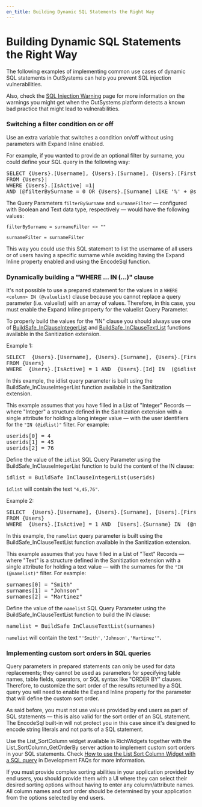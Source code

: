 ```yaml
---
en_title: Building Dynamic SQL Statements the Right Way
---
```


# Building Dynamic SQL Statements the Right Way

The following examples of implementing common use cases of dynamic SQL statements in OutSystems can help you prevent SQL injection vulnerabilities.

Also, check the [SQL Injection Warning](https://success.outsystems.com/Documentation/11/Reference/Errors_and_Warnings/Warnings/SQL_Injection_Warning) page for more information on the warnings you might get when the OutSystems platform detects a known bad practice that might lead to vulnerabilities.

### Switching a filter condition on or off

Use an extra variable that switches a condition on/off without using parameters with Expand Inline enabled.

For example, if you wanted to provide an optional filter by surname, you could define your SQL query in the following way:

<pre function="syntax.sql">
SELECT {Users}.[Username], {Users}.[Surname], {Users}.[Firstname]|
FROM {Users}|
WHERE {Users}.[IsActive] =1|
AND (@filterBySurname = 0 OR {Users}.[Surname] LIKE '%' + @surnameFilter +'%')|
</pre>

The Query Parameters `filterBySurname` and `surnameFilter` — configured with Boolean and Text data type, respectively — would have the following values:

`filterBySurname = surnameFilter <> ""`

`surnameFilter = surnameFilter`

This way you could use this SQL statement to list the username of all users or of users having a specific surname while avoiding having the Expand Inline property enabled and using the EncodeSql function.

### Dynamically building a "WHERE ... IN (...)" clause

It's not possible to use a prepared statement for the values in a `WHERE <column> IN (@valuelist)` clause because you cannot replace a query parameter (i.e. valuelist) with an array of values. Therefore, in this case, you must enable the Expand Inline property for the valuelist Query Parameter.

To properly build the values for the "IN" clause you should always use one of [BuildSafe_InClauseIntegerList](https://success.outsystems.com/Documentation/11/Reference/OutSystems_APIs/Sanitization_API#BuildSafe_InClauseIntegerList) and [BuildSafe_InClauseTextList](https://success.outsystems.com/Documentation/11/Reference/OutSystems_APIs/Sanitization_API#BuildSafe_InClauseTextList) functions available in the Sanitization extension.

Example 1:

<pre function="syntax.sql">
SELECT  {Users}.[Username], {Users}.[Surname], {Users}.[Firstname]
FROM {Users}                                                       
WHERE  {Users}.[IsActive] = 1 AND  {Users}.[Id] IN  (@idlist)      
</pre>

In this example, the idlist query parameter is built using the BuildSafe_InClauseIntegerList function available in the Sanitization extension.

This example assumes that you have filled in a List of "Integer" Records — where "Integer" a structure defined in the Sanitization extension with a single attribute for holding a long integer value — with the user identifiers for the `"IN (@idlist)"` filter. For example:

<pre>
userids[0] = 4
userids[1] = 45
userids[2] = 76
</pre>

Define the value of the `idlist` SQL Query Parameter using the BuildSafe_InClauseIntegerList function to build the content of the IN clause:

<pre>idlist = BuildSafe_InClauseIntegerList(userids)</pre>

`idlist` will contain the text `"4,45,76"`.

Example 2:

<pre function="syntax.sql">
SELECT  {Users}.[Username], {Users}.[Surname], [Users].[Firstname]
FROM {Users}                                                         
WHERE  {Users}.[IsActive] = 1 AND  [Users].{Surname} IN  (@namelist) 
</pre>

In this example, the `namelist` query parameter is built using the BuildSafe_InClauseTextList function available in the Sanitization extension.

This example assumes that you have filled in a List of "Text" Records — where "Text" is a structure defined in the Sanitization extension with a single attribute for holding a text value — with the surnames for the `"IN (@namelist)"` filter. For example:

<pre>surnames[0] = "Smith"
surnames[1] = "Johnson"
surnames[2] = "Martinez"</pre>

Define the value of the `namelist` SQL Query Parameter using the BuildSafe_InClauseTextList function to build the IN clause:

<pre>namelist = BuildSafe_InClauseTextList(surnames)</pre>

`namelist` will contain the text `"'Smith','Johnson','Martinez'"`.

### Implementing custom sort orders in SQL queries

Query parameters in prepared statements can only be used for data replacements; they cannot be used as parameters for specifying table names, table fields, operators, or SQL syntax like "ORDER BY" clauses. Therefore, to customize the sort order of the results returned by a SQL query you will need to enable the Expand Inline property for the parameter that will define the custom sort order.

As said before, you must not use values provided by end users as part of SQL statements — this is also valid for the sort order of an SQL statement. The EncodeSql built-in will not protect you in this case since it's designed to encode string literals and not parts of a SQL statement.

Use the List_SortColumn widget available in RichWidgets together with the List_SortColumn_GetOrderBy server action to implement custom sort orders in your SQL statements. Check [How to use the List Sort Column Widget with a SQL query](https://success.outsystems.com/Documentation/How-to_Guides/How_to_use_the_List_Sort_Column_Widget_with_a_SQL_query) in Development FAQs for more information.

If you must provide complex sorting abilities in your application provided by end users, you should provide them with a UI where they can select their desired sorting options without having to enter any column/attribute names. All column names and sort order should be determined by your application from the options selected by end users.

